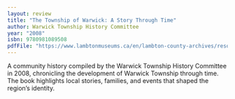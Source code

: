 ```yaml
---
layout: review
title: "The Township of Warwick: A Story Through Time"
author: Warwick Township History Committee
year: "2008"
isbn: 9780981089508
pdfFile: "https://www.lambtonmuseums.ca/en/lambton-county-archives/resources/Archives-Blog/Virtual-Books/The-Township-of-Warwick-A-Story-Through-Time---Sized.pdf"
---
```

A community history compiled by the Warwick Township History Committee in 2008, chronicling the development of Warwick Township through time. The book highlights local stories, families, and events that shaped the region’s identity.
